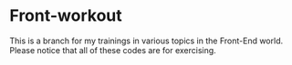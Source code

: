 # Front-workout

This is a branch for my trainings in various topics in the Front-End world.
Please notice that all of these codes are for exercising.
